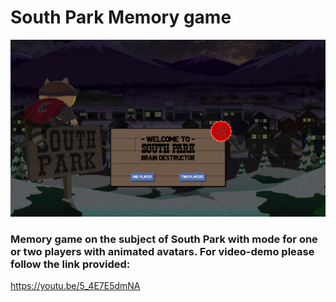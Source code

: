 # South Park Memory game
![Image description](https://github.com/lattara/memory-project/blob/master/images/Screenshot%20from%202019-11-21%2017-33-02.png?raw=true)


### Memory game on the subject of South Park with mode for one or two players with animated avatars. For video-demo please follow the link provided:

https://youtu.be/5_4E7E5dmNA
